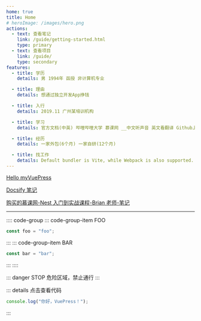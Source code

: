 ```yaml
---
home: true
title: Home
# heroImage: /images/hero.png
actions:
  - text: 查看笔记
    link: /guide/getting-started.html
    type: primary
  - text: 查看项目
    link: /guide/
    type: secondary
features:
  - title: 学历
    details: 男 1994年 函授 非计算机专业

  - title: 理由
    details: 想通过独立开发App挣钱

  - title: 入行
    details: 2019.11 广州某培训机构

  - title: 学习
    details: 官方文档(中英) 哔哩哔哩大学 慕课网 __中文听声音 英文看翻译 Github上找項目

  - title: 经历
    details: 一家外包(6个月) 一家自研(12个月)

  - title: 找工作
    details: Default bundler is Vite, while Webpack is also supported. Choose the one you like!
---
```


[Hello myVuePress](angular)

[Docsify 笔记](http://114.132.47.217:8080/#/)

[购买的慕课网-Nest 入门到实战课程-Brian 老师-笔记](https://front-end.toimc.com/)

---

:::: code-group
::: code-group-item FOO

```ts
const foo = "foo";
```

:::
::: code-group-item BAR

```ts
const bar = "bar";
```

:::
::::

::: danger STOP
危险区域，禁止通行
:::

::: details 点击查看代码

```ts
console.log("你好，VuePress！");
```

:::

<RecordFooter></RecordFooter>
